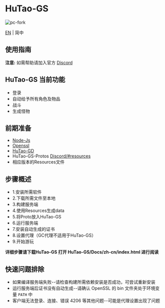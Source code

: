 # HuTao-GS

![pc-fork](./pc-forkk.jpg)
<!-- Source: https://raw.githubusercontent.com/crowity/HuTao-GS/master/pc-forkk.jpg -->

[EN](README.md) | 简中

## 使用指南

**注意:** 如需帮助请加入官方 [Discord](https://discord.gg/4tZ96QMvHq)

## HuTao-GS 当前功能

* 登录
* 自动给予所有角色及物品
* 战斗
* 生成怪物

## 前期准备 ##

* [Node-Js](https://nodejs.org/en/)
* [Openssl](https://slproweb.com/products/Win32OpenSSL.html)
* [HuTao-GD](https://github.com/NotArandomGUY/HuTao-GD)
* HuTao-GS-Protos [Discord/#resources](https://discord.gg/4tZ96QMvHq)
* 相应版本的Resources文件

## 步骤概述 ##
* 1.安装所需软件
* 2.下载所需文件至本地
* 3.构建服务端
* 4.使用Resources生成data
* 5.将Proto放入HuTao-GS
* 6.运行服务端
* 7.安装自动生成的证书
* 8.设置代理（GC代理不适用于HuTao-GS）
* 9.开始游玩

**详细步骤请下载HuTao-GS 打开 HuTao-GS/Docs/zh-cn/index.html 进行阅读**

## 快速问题排除 ##

* 如果编译服务端失败--请检查构建所需依赖安装是否成功，可尝试重新安装
* 运行服务端后证书没有自动生成--请确认 OpenSSL 的 bin 文件夹处于环境变量 `PATH` 中
* 客户端无法登录、连接、错误 4206 等其他问题--可能是代理设置出现了问题
